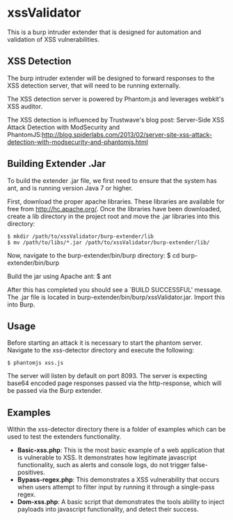 xssValidator
============

This is a burp intruder extender that is designed for automation and validation of XSS
vulnerabilities.


XSS Detection
-------------

The burp intruder extender will be designed to forward responses to the XSS detection
server, that will need to be running externally. 

The XSS detection server is powered by Phantom.js and leverages webkit's XSS auditor.

The XSS detection is influenced by Trustwave's blog post: Server-Side XSS Attack Detection with ModSecurity and PhantomJS:http://blog.spiderlabs.com/2013/02/server-site-xss-attack-detection-with-modsecurity-and-phantomjs.html

Building Extender .Jar
----------------------

To build the extender .jar file, we first need to ensure that the system has ant, and is running version Java 7 or higher.

First, download the proper apache libraries. These libraries are available for free from http://hc.apache.org/. Once the libraries have been downloaded, create a lib directory in the project root and move the .jar libraries into this directory:

	$ mkdir /path/to/xssValidator/burp-extender/lib
	$ mv /path/to/libs/*.jar /path/to/xssValidator/burp-extender/lib/
 
Now, navigate to the burp-extender/bin/burp directory:
	$ cd burp-extender/bin/burp

Build the jar using Apache ant:
	$ ant

After this has completed you should see a `BUILD SUCCESSFUL' message. The .jar file is located in burp-extender/bin/burp/xssValidator.jar. Import this into Burp.

Usage
-----

Before starting an attack it is necessary to start the phantom server. Navigate to the xss-detector directory and execute the following:

	$ phantomjs xss.js 

The server will listen by default on port 8093. The server is expecting base64 encoded page responses passed via the http-response, which will be passed via the Burp extender. 

Examples
--------

Within the xss-detector directory there is a folder of examples which can be used to test
the extenders functionality.

* **Basic-xss.php**: This is the most basic example of a web application that is vulnerable to XSS. It demonstrates how legitimate javascript functionality, such as alerts and console logs, do not trigger false-positives.
* **Bypass-regex.php**: This demonstrates a XSS vulnerability that occurs when users attempt to filter input by running it through a single-pass regex.
* **Dom-xss.php**: A basic script that demonstrates the tools ability to inject payloads into javascript functionality, and detect their success.
